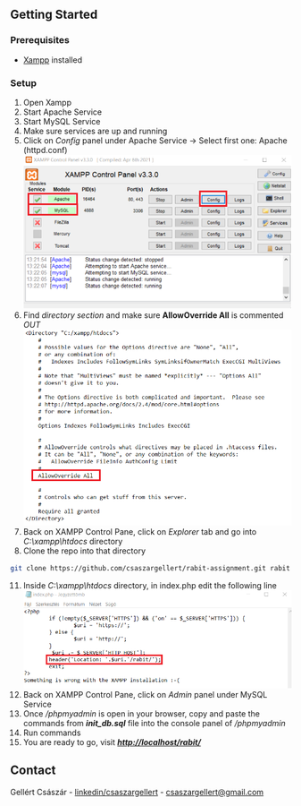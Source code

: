 <!-- GETTING STARTED -->
## Getting Started
### Prerequisites

* [Xampp](https://www.apachefriends.org/download.html) installed

### Setup

1. Open Xampp
3. Start Apache Service
4. Start MySQL Service
5. Make sure services are up and running
6. Click on *Config* panel under Apache Service -> Select first one: Apache (httpd.conf)
   <img src="images/xampp.png" />
8. Find *directory section* and make sure **AllowOverride All** is commented *OUT*
   <img src="images/apache-conf.png" />
10. Back on XAMPP Control Pane, click on *Explorer* tab and go into *C:\xampp\htdocs* directory
11. Clone the repo into that directory
   ```sh
   git clone https://github.com/csaszargellert/rabit-assignment.git rabit
   ```
11. Inside *C:\xampp\htdocs* directory, in index.php edit the following line
    <img src="images/change-location.png" />
13. Back on XAMPP Control Pane, click on *Admin* panel under MySQL Service
14. Once */phpmyadmin* is open in your browser, copy and paste the commands from ***init_db.sql*** file into the console panel of */phpmyadmin*
15. Run commands
16. You are ready to go, visit ***[http://localhost/rabit/](http://localhost/rabit/)***


<!-- CONTACT -->
## Contact

Gellért Császár - [linkedin/csaszargellert](https://www.linkedin.com/in/gellert-csaszar/) - csaszargellert@gmail.com

